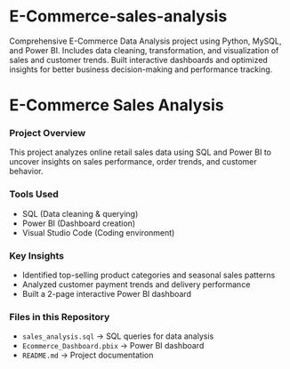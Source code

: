 # E-Commerce-sales-analysis
Comprehensive E-Commerce Data Analysis project using Python, MySQL, and Power BI. Includes data cleaning, transformation, and visualization of sales and customer trends. Built interactive dashboards and optimized insights for better business decision-making and performance tracking.

# E-Commerce Sales Analysis

### Project Overview
This project analyzes online retail sales data using SQL and Power BI to uncover insights on sales performance, order trends, and customer behavior.

### Tools Used
- SQL (Data cleaning & querying)
- Power BI (Dashboard creation)
- Visual Studio Code (Coding environment)

### Key Insights
- Identified top-selling product categories and seasonal sales patterns
- Analyzed customer payment trends and delivery performance
- Built a 2-page interactive Power BI dashboard

### Files in this Repository
- `sales_analysis.sql` → SQL queries for data analysis  
- `Ecommerce_Dashboard.pbix` → Power BI dashboard  
- `README.md` → Project documentation  

